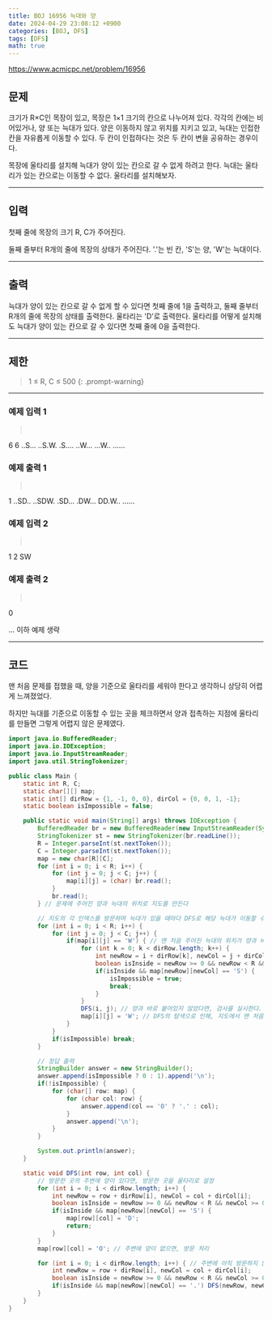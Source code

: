 ```yaml
---
title: BOJ 16956 늑대와 양
date: 2024-04-29 23:08:12 +0900
categories: [BOJ, DFS]
tags: [DFS]
math: true
---
```


<https://www.acmicpc.net/problem/16956>

## 문제
크기가 R×C인 목장이 있고, 목장은 1×1 크기의 칸으로 나누어져 있다. 각각의 칸에는 비어있거나, 양 또는 늑대가 있다. 양은 이동하지 않고 위치를 지키고 있고, 늑대는 인접한 칸을 자유롭게 이동할 수 있다. 두 칸이 인접하다는 것은 두 칸이 변을 공유하는 경우이다.

목장에 울타리를 설치해 늑대가 양이 있는 칸으로 갈 수 없게 하려고 한다. 늑대는 울타리가 있는 칸으로는 이동할 수 없다. 울타리를 설치해보자.

---
## 입력
첫째 줄에 목장의 크기 R, C가 주어진다.

둘째 줄부터 R개의 줄에 목장의 상태가 주어진다. '.'는 빈 칸, 'S'는 양, 'W'는 늑대이다.

---
## 출력
늑대가 양이 있는 칸으로 갈 수 없게 할 수 있다면 첫째 줄에 1을 출력하고, 둘째 줄부터 R개의 줄에 목장의 상태를 출력한다. 울타리는 'D'로 출력한다. 울타리를 어떻게 설치해도 늑대가 양이 있는 칸으로 갈 수 있다면 첫째 줄에 0을 출력한다.

---
## 제한
> 1 ≤ R, C ≤ 500
{: .prompt-warning}

---
### 예제 입력 1
> <pre>
6 6
..S...
..S.W.
.S....
..W...
...W..
......
> </pre>

### 예제 출력 1
> <pre>
1
..SD..
..SDW.
.SD...
.DW...
DD.W..
......
> </pre>

### 예제 입력 2
> <pre>
1 2
SW
> </pre>

### 예제 출력 2
> <pre>
0
> </pre>

... 이하 예제 생략

---
## 코드

맨 처음 문제를 접했을 때, 양을 기준으로 울타리를 세워야 한다고 생각하니 상당히 어렵게 느껴졌었다.

하지만 늑대를 기준으로 이동할 수 있는 곳을 체크하면서 양과 접촉하는 지점에 울타리를 만들면 그렇게 어렵지 않은 문제였다.

```java
import java.io.BufferedReader;
import java.io.IOException;
import java.io.InputStreamReader;
import java.util.StringTokenizer;

public class Main {
    static int R, C;
    static char[][] map;
    static int[] dirRow = {1, -1, 0, 0}, dirCol = {0, 0, 1, -1};
    static boolean isImpossible = false;

    public static void main(String[] args) throws IOException {
        BufferedReader br = new BufferedReader(new InputStreamReader(System.in));
        StringTokenizer st = new StringTokenizer(br.readLine());
        R = Integer.parseInt(st.nextToken());
        C = Integer.parseInt(st.nextToken());
        map = new char[R][C];
        for (int i = 0; i < R; i++) {
            for (int j = 0; j < C; j++) {
                map[i][j] = (char) br.read();
            }
            br.read();
        } // 문제에 주어진 양과 늑대의 위치로 지도를 만든다

        // 지도의 각 인덱스를 방문하며 늑대가 있을 때마다 DFS로 해당 늑대가 이동할 수 있는 지역을 탐색한다.
        for (int i = 0; i < R; i++) {
            for (int j = 0; j < C; j++) {
                if(map[i][j] == 'W') { // 맨 처음 주어진 늑대의 위치가 양과 바로 붙어있다면, 불가능한 경우이므로 검사를 종료한다.
                    for (int k = 0; k < dirRow.length; k++) {
                        int newRow = i + dirRow[k], newCol = j + dirCol[k];
                        boolean isInside = newRow >= 0 && newRow < R && newCol >= 0 && newCol < C;
                        if(isInside && map[newRow][newCol] == 'S') {
                            isImpossible = true;
                            break;
                        }
                    }
                    DFS(i, j); // 양과 바로 붙어있지 않았다면, 검사를 실시한다.
                    map[i][j] = 'W'; // DFS의 탐색으로 인해, 지도에서 맨 처음 늑대의 위치가 'O'로 변한 것을 'W'로 되돌린다.
                }
            }
            if(isImpossible) break;
        }

        // 정답 출력
        StringBuilder answer = new StringBuilder();
        answer.append(isImpossible ? 0 : 1).append('\n');
        if(!isImpossible) {
            for (char[] row: map) {
                for (char col: row) {
                    answer.append(col == 'O' ? '.' : col);
                }
                answer.append('\n');
            }
        }

        System.out.println(answer);
    }

    static void DFS(int row, int col) {
        // 방문한 곳의 주변에 양이 있다면, 방문한 곳을 울타리로 설정
        for (int i = 0; i < dirRow.length; i++) {
            int newRow = row + dirRow[i], newCol = col + dirCol[i];
            boolean isInside = newRow >= 0 && newRow < R && newCol >= 0 && newCol < C;
            if(isInside && map[newRow][newCol] == 'S') {
                map[row][col] = 'D';
                return;
            }
        }
        map[row][col] = 'O'; // 주변에 양이 없으면, 방문 처리

        for (int i = 0; i < dirRow.length; i++) { // 주변에 아직 방문하지 않은 곳이 있으면 DFS로 방문
            int newRow = row + dirRow[i], newCol = col + dirCol[i];
            boolean isInside = newRow >= 0 && newRow < R && newCol >= 0 && newCol < C;
            if(isInside && map[newRow][newCol] == '.') DFS(newRow, newCol);
        }
    }
}
```
